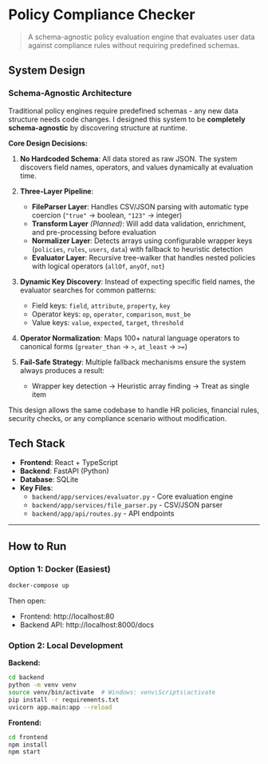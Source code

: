 # Policy Compliance Checker

> A schema-agnostic policy evaluation engine that evaluates user data against compliance rules without requiring predefined schemas.

## System Design

### Schema-Agnostic Architecture

Traditional policy engines require predefined schemas - any new data structure needs code changes. I designed this system to be **completely schema-agnostic** by discovering structure at runtime.

**Core Design Decisions:**

1. **No Hardcoded Schema**: All data stored as raw JSON. The system discovers field names, operators, and values dynamically at evaluation time.

2. **Three-Layer Pipeline**:
   - **FileParser Layer**: Handles CSV/JSON parsing with automatic type coercion (`"true"` → boolean, `"123"` → integer)
   - **Transform Layer** *(Planned)*: Will add data validation, enrichment, and pre-processing before evaluation
   - **Normalizer Layer**: Detects arrays using configurable wrapper keys (`policies`, `rules`, `users`, `data`) with fallback to heuristic detection
   - **Evaluator Layer**: Recursive tree-walker that handles nested policies with logical operators (`allOf`, `anyOf`, `not`)

3. **Dynamic Key Discovery**: Instead of expecting specific field names, the evaluator searches for common patterns:
   - Field keys: `field`, `attribute`, `property`, `key`
   - Operator keys: `op`, `operator`, `comparison`, `must_be`
   - Value keys: `value`, `expected`, `target`, `threshold`

4. **Operator Normalization**: Maps 100+ natural language operators to canonical forms (`greater_than` → `>`, `at_least` → `>=`)

5. **Fail-Safe Strategy**: Multiple fallback mechanisms ensure the system always produces a result:
   - Wrapper key detection → Heuristic array finding → Treat as single item

This design allows the same codebase to handle HR policies, financial rules, security checks, or any compliance scenario without modification.

## Tech Stack

- **Frontend**: React + TypeScript
- **Backend**: FastAPI (Python)
- **Database**: SQLite
- **Key Files**:
  - `backend/app/services/evaluator.py` - Core evaluation engine
  - `backend/app/services/file_parser.py` - CSV/JSON parser
  - `backend/app/api/routes.py` - API endpoints

---

## How to Run

### Option 1: Docker (Easiest)

```bash
docker-compose up
```

Then open:
- Frontend: http://localhost:80
- Backend API: http://localhost:8000/docs

### Option 2: Local Development

**Backend:**
```bash
cd backend
python -m venv venv
source venv/bin/activate  # Windows: venv\Scripts\activate
pip install -r requirements.txt
uvicorn app.main:app --reload
```

**Frontend:**
```bash
cd frontend
npm install
npm start
```
